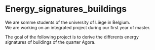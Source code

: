 # Energy_signatures_buildings
We are somme students of the university of Liège in Belgium.  
We are working on an integrated project during our first year of master. 
 
 
The goal of the following project is to derive the differents energy signatures of buildings of 
the quarter Agora.  
